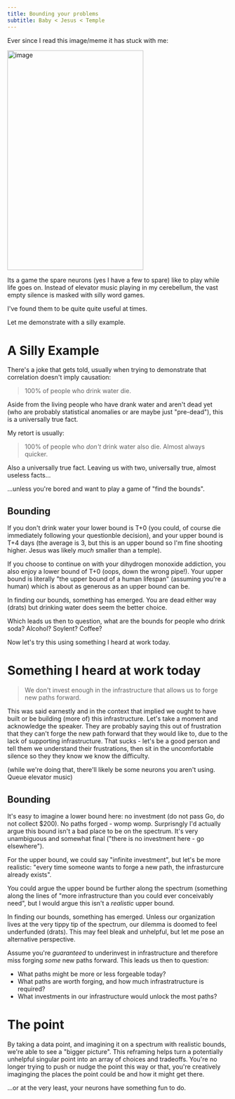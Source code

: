 ```yaml
---
title: Bounding your problems
subtitle: Baby < Jesus < Temple
---
```


Ever since I read this image/meme it has stuck with me:

<img width="310" height="500" alt="image" src="https://github.com/user-attachments/assets/acdc79af-2d57-4b69-8332-c0ad49ab2e55" />

Its a game the spare neurons (yes I have a few to spare) like to play while life goes on.
Instead of elevator music playing in my cerebellum, the vast empty silence is masked with silly word games.

I've found them to be quite quite useful at times.

Let me demonstrate with a silly example.

# A Silly Example

There's a joke that gets told, usually when trying to demonstrate that correlation doesn't imply causation:

> 100% of people who drink water die.

Aside from the living people who have drank water and aren't dead yet
(who are probably statistical anomalies or are maybe just "pre-dead"),
this is a universally true fact.

My retort is usually:

> 100% of people who _don't_ drink water also die. Almost always quicker.

Also a universally true fact. Leaving us with two, universally true, almost useless facts...

...unless you're bored and want to play a game of "find the bounds".

## Bounding

If you don't drink water your lower bound is T+0 (you could, of course die immediately following your questionble decision),
and your upper bound is T+4 days (the average is 3, but this is an upper bound so I'm fine shooting higher.
Jesus was likely _much_ smaller than a temple).

If you choose to continue on with your dihydrogen monoxide addiction, you also enjoy a lower bound of T+0 (oops, down the wrong pipe!).
Your upper bound is literally "the upper bound of a human lifespan" (assuming you're a human) which is about as generous as an upper bound can be.

In finding our bounds, something has emerged. You are dead either way (drats) but drinking water does seem the better choice.

Which leads us then to question, what are the bounds for people who drink soda? Alcohol? Soylent? Coffee?

Now let's try this using something I heard at work today.

# Something I heard at work today

> We don't invest enough in the infrastructure that allows us to forge new paths forward.

This was said earnestly and in the context that implied we ought to have built or be building (more of) this infrastructure.
Let's take a moment and acknowledge the speaker. They are probably saying this out of frustration that they can't
forge the new path forward that they would like to, due to the lack of supporting infrastructure.
That sucks - let's be a good person and tell them we understand their frustrations, then sit in the uncomfortable
silence so they they know we know the difficulty.

(while we're doing that, there'll likely be some neurons you aren't using. Queue elevator music)

## Bounding

It's easy to imagine a lower bound here: no investment (do not pass Go, do not collect $200). No paths forged - womp womp.
Surprisngly I'd actually argue this bound isn't a bad place to be on the spectrum. It's very unambiguous and somewhat final
("there is no investment here - go elsewhere").

For the upper bound, we could say "infinite investment", but let's be more realistic:
"every time someone wants to forge a new path, the infrasturcure already exists".

You could argue the upper bound be further along the spectrum (something along the lines of "more infrastructure than you
could ever conceivably need", but I would argue this isn't a _realistic_ upper bound.

In finding our bounds, something has emerged. Unless our organization lives at the very tippy tip of the spectrum,
our dilemma is doomed to feel underfunded (drats). This may feel bleak and unhelpful, but let me pose an alternative perspective.

Assume you're _guaranteed_ to underinvest in infrastructure and therefore miss forging _some_ new paths forward.
This leads us then to question:
- What paths might be more or less forgeable today?
- What paths are worth forging, and how much infrastratructure is required?
- What investments in our infrastructure would unlock the most paths?

# The point

By taking a data point, and imagining it on a spectrum with realistic bounds, we're able to see a "bigger picture".
This reframing helps turn a potentially unhelpful singular point into an array of choices and tradeoffs. You're no longer
trying to push or nudge the point this way or that, you're creatively imaginging the places the point could be and how it might get there.

...or at the very least, your neurons have something fun to do.
